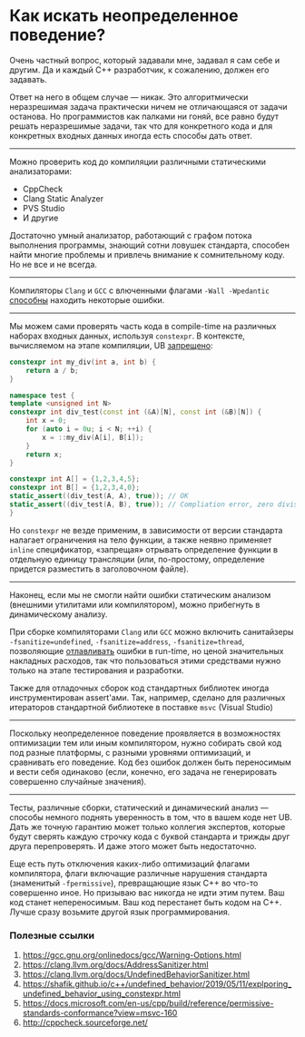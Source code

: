 # Как искать неопределенное поведение?

Очень частный вопрос, который задавали мне, задавал я сам себе и другим. Да и каждый C++ разработчик, к сожалению, должен его задавать.

Ответ на него в общем случае — никак. Это алгоритмически неразрешимая задача практически ничем не отличающаяся от задачи останова. Но программистов как палками ни гоняй, все равно будут решать неразрешимые задачи, так что
для конкретного кода и для конкретных входных данных иногда есть способы дать ответ.

----

Можно проверить код до компиляции различными статическими анализаторами:
- CppCheck
- Clang Static Analyzer
- PVS Studio
- И другие

Достаточно умный анализатор, работающий с графом потока выполнения программы, знающий сотни ловушек стандарта, способен найти многие проблемы и привлечь внимание к сомнительному коду. Но не все и не всегда.

----

Компиляторы `Clang` и `GCC` с влюченными флагами `-Wall -Wpedantic` [способны](https://godbolt.org/z/zM4r1s) находить некоторые ошибки.

----

Мы можем сами проверять часть кода в compile-time на различных наборах входных данных, используя `constexpr`. В контексте, вычисляемом на этапе компиляции, UB [запрещено](https://godbolt.org/z/qGGYeP):

```C++
constexpr int my_div(int a, int b) {
    return a / b;
}

namespace test {
template <unsigned int N>
constexpr int div_test(const int (&A)[N], const int (&B)[N]) {
    int x = 0;
    for (auto i = 0u; i < N; ++i) {
        x = ::my_div(A[i], B[i]);
    }
    return x;
}

constexpr int A[] = {1,2,3,4,5};
constexpr int B[] = {1,2,3,4,0};
static_assert((div_test(A, A), true)); // OK
static_assert((div_test(A, B), true)); // Compliation error, zero division
}
```

Но `constexpr` не везде применим, в зависимости от версии стандарта налагает ограничения на тело функции, а также неявно применяет `inline` спецификатор, «запрещая» отрывать определение функции в отдельную единицу трансляции (или, по-простому, определение придется разместить в заголовочном файле).

----

Наконец, если мы не смогли найти ошибки статическим анализом (внешними утилитами или компилятором), можно прибегнуть в динамическому анализу.

При сборке компиляторами `Clang` или `GCC` можно включить санитайзеры
`-fsanitize=undefined`, `-fsanitize=address`, `-fsanitize=thread`, позволяющие [отлавливать](https://godbolt.org/z/va44E7) ошибки в run-time, но ценой значительных накладных расходов, так что пользоваться этими средствами нужно только на этапе тестирования и разработки.

Также для отладочных сборок код стандартных библиотек иногда инструментирован assert'aми. Так, например, сделано для различных итераторов стандартной библиотеке в поставке `msvc` (Visual Studio)

----

Поскольку неопределенное поведение проявляется в возможностях оптимизации тем или иным компилятором, нужно
собирать свой код под разные платформы, с разными уровнями оптимизаций, и сравнивать его поведение. Код без ошибок должен быть переносимым и вести себя одинаково (если, конечно, его задача не генерировать совершенно случайные значения).


----
Тесты, различные сборки, статический и динамический анализ — способы немного поднять уверенность в том, что в вашем коде нет UB. Дать же точную гарантию может только коллегия экспертов, которые будут сверять каждую строчку кода с буквой стандарта и трижды друг друга перепроверять. И даже этого может быть недостаточно.

Еще есть путь отключения каких-либо оптимизаций флагами компилятора, флаги включащие различные нарушения стандарта (знаменитый `-fpermissive`), превращающие язык C++ во что-то совершенно иное. Но призываю вас никогда не идти этим путем. Ваш код станет непереносимым. Ваш код перестанет быть кодом на C++. Лучше сразу возьмите другой язык программирования.

### Полезные ссылки
1. https://gcc.gnu.org/onlinedocs/gcc/Warning-Options.html
2. https://clang.llvm.org/docs/AddressSanitizer.html
3. https://clang.llvm.org/docs/UndefinedBehaviorSanitizer.html
4. https://shafik.github.io/c++/undefined_behavior/2019/05/11/explporing_undefined_behavior_using_constexpr.html
5. https://docs.microsoft.com/en-us/cpp/build/reference/permissive-standards-conformance?view=msvc-160
6. http://cppcheck.sourceforge.net/